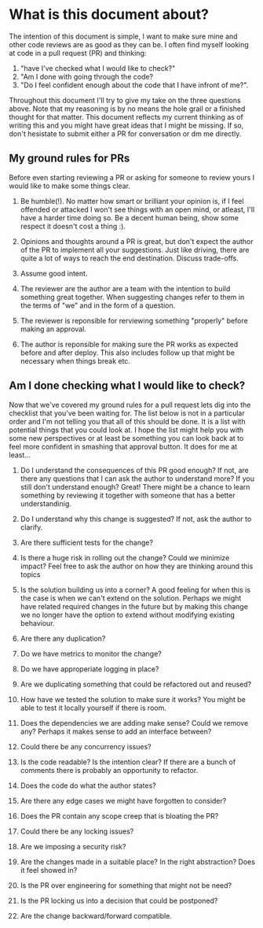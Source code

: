 # What is this document about?

The intention of this document is simple, I want to make sure mine and other code reviews are as good as they can be. I often find myself looking at code in a pull request (PR) and thinking:

1. "have I've checked what I would like to check?"
2. "Am I done with going through the code?
3. "Do I feel confident enough about the code that I have infront of me?".

Throughout this document I'll try to give my take on the three questions above. Note that my reasoning is by no means the hole grail or a finished thought for that matter. This document reflects my current thinking as of writing this and you might have great ideas that I might be missing. If so, don't hesistate to submit either a PR for conversation or dm me directly.

## My ground rules for PRs

Before even starting reviewing a PR or asking for someone to review yours I would like to make some things clear.

1. Be humble(!). No matter how smart or brilliant your opinion is, if I feel offended or attacked I won't see things with an open mind, or atleast, I'll have a harder time doing so. Be a decent human being, show some respect it doesn't cost a thing :).

2. Opinions and thoughts around a PR is great, but don't expect the author of the PR to implement all your suggestions. Just like driving, there are quite a lot of ways to reach the end destination. Discuss trade-offs.

3. Assume good intent.

4. The reviewer are the author are a team with the intention to build something great together. When suggesting changes refer to them in the terms of "we" and in the form of a question.

5. The reviewer is reponsible for rerviewing something "properly" before making an approval.

6. The author is reponsible for making sure the PR works as expected before and after deploy. This also includes follow up that might be necessary when things break etc.

## Am I done checking what I would like to check?

Now that we've covered my ground rules for a pull request lets dig into the checklist that you've been waiting for. The list below is not in a particular order and I'm not telling you that all of this should be done. It is a list with potential things that you could look at. I hope the list might help you with some new perspectives or at least be something you can look back at to feel more confident in smashing that approval button. It does for me at least...

1. Do I understand the consequences of this PR good enough? If not, are there any questions that I can ask the author to understand more? If you still don't understand enough? Great! There might be a chance to learn something by reviewing it together with someone that has a better understandinig.

2. Do I understand why this change is suggested? If not, ask the author to clarify.

3. Are there sufficient tests for the change?

4. Is there a huge risk in rolling out the change? Could we minimize impact? Feel free to ask the author on how they are thinking around this topics

5. Is the solution building us into a corner? A good feeling for when this is the case is when we can't extend on the solution. Perhaps we might have related required changes in the future but by making this change we no longer have the option to extend without modifying existing behaviour.

6. Are there any duplication?

7. Do we have metrics to monitor the change?

8. Do we have approperiate logging in place?

9. Are we duplicating something that could be refactored out and reused?

10. How have we tested the solution to make sure it works? You might be able to test it locally yourself if there is room.

11. Does the dependencies we are adding make sense? Could we remove any? Perhaps it makes sense to add an interface between?

12. Could there be any concurrency issues?

13. Is the code readable? Is the intention clear? If there are a bunch of comments there is probably an opportunity to refactor.

14. Does the code do what the author states?

15. Are there any edge cases we might have forgotten to consider?

16. Does the PR contain any scope creep that is bloating the PR?

17. Could there be any locking issues?

18. Are we imposing a security risk?

19. Are the changes made in a suitable place? In the right abstraction? Does it feel showed in?

20. Is the PR over engineering for something that might not be need?

21. Is the PR locking us into a decision that could be postponed?

22. Are the change backward/forward compatible.

